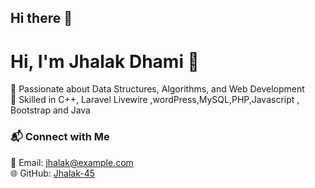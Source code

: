 ## Hi there 👋

# Hi, I'm Jhalak Dhami 👋  
🚀 Passionate about Data Structures, Algorithms, and Web Development  
🎯 Skilled in C++, Laravel Livewire ,wordPress,MySQL,PHP,Javascript , Bootstrap and Java


### 📬 Connect with Me  
📧 Email: jhalak@example.com  
🌐 GitHub: [Jhalak-45](https://github.com/Jhalak-45)  

